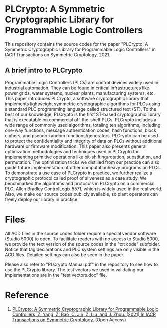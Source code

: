 # PLCrypto: A Symmetric Cryptographic Library for Programmable Logic Controllers

This repository contains the source codes for the paper "PLCrypto: A Symmetric Cryptographic Library for Programmable Logic Controllers" in   IACR Transactions on Symmetric Cryptology, 2021. 

## A brief intro to PLCrypto

Programmable Logic Controllers (PLCs) are control devices widely used in industrial automation. They can be found in critical infrastructures like power grids, water systems, nuclear plants, manufacturing systems, etc. This paper introduces PLCrypto, a software cryptographic library that implements lightweight symmetric cryptographic algorithms for PLCs using a standard PLC programming language called structured text (ST). To the best of our knowledge, PLCrypto is the first ST-based cryptographic library that is executable on commercial off-the-shelf PLCs. PLCrypto includes a wide range of commonly used algorithms, totaling ten algorithms, including one-way functions, message authentication codes, hash functions, block ciphers, and pseudo-random functions/generators. PLCrypto can be used to protect the confidentiality and integrity of data on PLCs without additional hardware or firmware modification. This paper also presents general optimization methodologies and techniques used in PLCrypto for implementing primitive operations like bit-shifting/rotation, substitution, and permutation. The optimization tricks we distilled from our practice can also guide future implementation of other computationheavy programs on PLCs. To demonstrate a use case of PLCrypto in practice, we further realize a cryptographic protocol called proof of aliveness as a case study. We benchmarked the algorithms and protocols in PLCrypto on a commercial PLC, Allen Bradley ControlLogix 5571, which is widely used in the real world. Also, we make our source codes publicly available, so plant operators can freely deploy our library in practice.

# Files

All ACD files in the source codes folder require a special vendor software (Studio 5000) to open. To facilitate readers with no access to Studio 5000, we provide the text version of the source codes in the "txt code" subfolder. Notice that tag declarations and PLC system settings are only visible in the ACD files. Detailed settings can also be seen in the paper.

Please also refer to "PLCrypto Manual.pdf" in the repository to see how to use the PLCrypto library. The test vectors we used in validating our implementations are in the "test vectors.doc" file. 

# Reference
1. [PLCrypto: A Symmetric Cryptographic Library for Programmable Logic Controllers, Z. Yang, Z. Bao, C. Jin, Z. Liu, and J. Zhou. (2021) In IACR Transactions on Symmetric Cryptology.](https://tosc.iacr.org/index.php/ToSC/article/view/9178) (Open Access)
